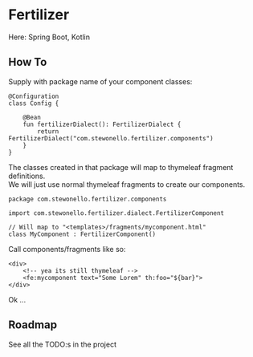# Fertilizer

Here: Spring Boot, Kotlin

## How To

Supply with package name of your component classes:

```
@Configuration
class Config {

    @Bean
    fun fertilizerDialect(): FertilizerDialect {
        return FertilizerDialect("com.stewonello.fertilizer.components")
    }
}
```

The classes created in that package will map to thymeleaf fragment definitions.  
We will just use normal thymeleaf fragments to create our components.

```
package com.stewonello.fertilizer.components

import com.stewonello.fertilizer.dialect.FertilizerComponent

// Will map to "<templates>/fragments/mycomponent.html"
class MyComponent : FertilizerComponent()
```

Call components/fragments like so:

```
<div>
    <!-- yea its still thymeleaf -->
    <fe:mycomponent text="Some Lorem" th:foo="${bar}">
</div>
```

Ok ...

## Roadmap

See all the TODO:s in the project